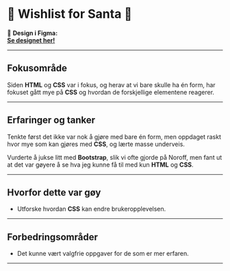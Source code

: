 # 🎅 Wishlist for Santa 🎄

🔗 **Design i Figma:**  
[**Se designet her!**](https://www.figma.com/design/DTeDNDLPGjVkRpp7LqeVSe/Wishlist-for-santa?node-id=0-1&t=2W7AAbLxXnzQQo2V-1)

---

## Fokusområde

Siden **HTML** og **CSS** var i fokus, og herav at vi bare skulle ha én form, har fokuset gått mye på **CSS** og hvordan de forskjellige elementene reagerer.

---

## Erfaringer og tanker

Tenkte først det ikke var nok å gjøre med bare én form, men oppdaget raskt hvor mye som kan gjøres med **CSS**, og lærte masse underveis.

Vurderte å jukse litt med **Bootstrap**, slik vi ofte gjorde på Noroff, men fant ut at det var gøyere å se hva jeg kunne få til med kun **HTML** og **CSS**.

---

## Hvorfor dette var gøy

- Utforske hvordan **CSS** kan endre brukeropplevelsen.  

---

## Forbedringsområder

- Det kunne vært valgfrie oppgaver for de som er mer erfaren.

---

